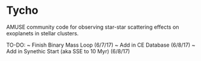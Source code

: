 # Tycho
AMUSE community code for observing star-star scattering effects on exoplanets in stellar clusters.


TO-DO:
  ~ Finish Binary Mass Loop (6/7/17)
  ~ Add in CE Database (6/8/17)
  ~ Add in Synethic Start (aka SSE to 10 Myr) (6/8/17)
